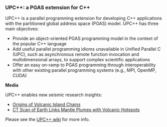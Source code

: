 ### UPC\+\+: a PGAS extension for C\+\+ ###

UPC++ is a parallel programming extension for developing C++ applications with the partitioned global address space (PGAS) model.  UPC++ has three main objectives: 

* Provide an object-oriented PGAS programming model in the context of the popular C++ language
* Add useful parallel programming idioms unavailable in Unified Parallel C (UPC), such as asynchronous remote function invocation and multidimensional arrays, to support complex scientific applications
* Offer an easy on-ramp to PGAS programming through interoperability with other existing parallel programming systems (e.g., MPI, OpenMP, CUDA)

**Media**

UPC++ enables new seismic research insights:

* [Origins of Volcanic Island Chains](https://youtu.be/tCphzt8iaWc)
* [CT Scan of Earth Links Mantle Plumes with Volcanic Hotspots](http://cs.lbl.gov/news-media/news/2015/ct-scan-of-earth-links-mantle-plumes-with-volcanic-hotspots/)

Please see the [UPC++ wiki](https://bitbucket.org/upcxx/upcxx/wiki) for more info.
